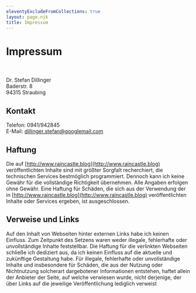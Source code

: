 ```yaml
---
eleventyExcludeFromCollections: true
layout: page.njk
title: Impressum
---
```

# Impressum<br/><br/>

Dr. Stefan Dillinger<br/>
Baderstr. 8<br/>
94315 Straubing<br/>

## Kontakt

Telefon: 0941/942845<br/>
E-Mail: [dillinger.stefan@googlemail.com](mailto:dillinger.stefan@googlemail.com)<br/>

## Haftung

Die auf [http://www.raincastle.blog](http://www.raincastle.blog) veröffentlichten Inhalte sind mit größter Sorgfalt recherchiert, die technischen Services bestmöglich programmiert. Dennoch kann ich keine Gewähr für die vollständige Richtigkeit übernehmen. Alle Angaben erfolgen ohne Gewähr. Eine Haftung für Schäden, die sich aus der Verwendung der in [http://www.raincastle.blog](http://www.raincastle.blog) veröffentlichten Inhalte oder Services ergeben, ist ausgeschlossen.

## Verweise und Links

Auf den Inhalt von Webseiten hinter externen Links habe ich keinen Einfluss. Zum Zeitpunkt des Setzens waren weder illegale, fehlerhafte oder unvollständige Inhalte feststellbar. Die Haftung für die verlinkten Webseiten schließe ich dediziert aus, da ich keinen Einfluss auf die aktuelle und zukünftige Gestaltung habe.
Für illegale, fehlerhafte oder unvollständige Inhalte und insbesondere für Schäden, die aus der Nutzung oder Nichtnutzung solcherart dargebotener Informationen entstehen, haftet allein der Anbieter der Seite, auf welche verwiesen wurde, nicht derjenige, der über Links auf die jeweilige Veröffentlichung lediglich verweist
